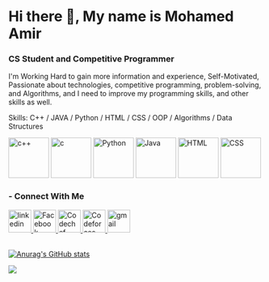 # Hi there 👋, My name is Mohamed Amir
### CS Student and Competitive Programmer

I'm Working Hard to gain more information and experience, Self-Motivated, Passionate about
technologies, competitive programming, problem-solving, and Algorithms, and I need to
improve my programming skills, and other skills as well.

Skills: C++ / JAVA / Python / HTML / CSS / OOP / Algorithms / Data Structures

[<img src='https://raw.githubusercontent.com/yurijserrano/Github-Profile-Readme-Logos/f994c418a134b58c4aec11152f6a4a33fa89da26/programming%20languages/c%2B%2B.svg' alt='c++' height='80'>](https://github.com/MohamedAmirr) [<img src='https://raw.githubusercontent.com/yurijserrano/Github-Profile-Readme-Logos/f994c418a134b58c4aec11152f6a4a33fa89da26/programming%20languages/c.svg' alt='c' height='80'>](https://github.com/MohamedAmirr) [<img src='https://raw.githubusercontent.com/yurijserrano/Github-Profile-Readme-Logos/f994c418a134b58c4aec11152f6a4a33fa89da26/programming%20languages/python.svg' alt='Python' height='80'>](https://github.com/MohamedAmirr) [<img src='https://raw.githubusercontent.com/yurijserrano/Github-Profile-Readme-Logos/f994c418a134b58c4aec11152f6a4a33fa89da26/programming%20languages/java.svg' alt='Java' height='80'>](https://github.com/MohamedAmirr) [<img src='https://raw.githubusercontent.com/yurijserrano/Github-Profile-Readme-Logos/f994c418a134b58c4aec11152f6a4a33fa89da26/others/html.svg' alt='HTML' height='80'>](https://github.com/MohamedAmirr) [<img src='https://raw.githubusercontent.com/yurijserrano/Github-Profile-Readme-Logos/f994c418a134b58c4aec11152f6a4a33fa89da26/others/css.svg' alt='CSS' height='80'>](https://github.com/MohamedAmirr)

<h3 align='left'>- Connect With Me</h3>

<a href="https://www.linkedin.com/in/mohamed-amir-907311190/">
  <img src='https://asset.brandfetch.io/idJFz6sAsl/id18wpWxxf.svg?updated=1668515279827' alt='linkedin' height='45'>  
</a>
<a href="https://www.facebook.com/100008907970849">
  <img src='https://asset.brandfetch.io/idpKX136kp/id4P3q9qSr.svg?updated=1668071013037' alt="Facebook" height='45'>  
</a>
<a href="https://www.codechef.com/users/amir_1">
  <img src='https://asset.brandfetch.io/idM2-b7Taf/idkBLmkYia.jpeg?updated=1667565086056' alt="Codechef" height='45'>  
</a>
<a href="https://codeforces.com/profile/ITADORII">
  <img src='https://asset.brandfetch.io/idMR4CMjcL/idPWmM8aOc.png?updated=1667564473060' alt='Codeforces' height='45'>
</a> 
<a href="mailto:m.elamir027@gmail.com">
  <img src='https://asset.brandfetch.io/id5o3EIREg/id7_LpASqj.svg?updated=1671035363218' alt='gmail' height='45'>
</a> 
<br>
<br>

[![Anurag's GitHub stats](https://github-readme-stats.vercel.app/api?username=MohamedAmirr)](https://github.com/anuraghazra/github-readme-stats)

<img align="center" src="https://github-readme-stats.vercel.app/api/pin/?username=MohamedAmirr&repo=Competitive-Programming&&title_color=ffffff&text_color=c9cacc&icon_color=2bbc8a&bg_color=1d1f21" />

